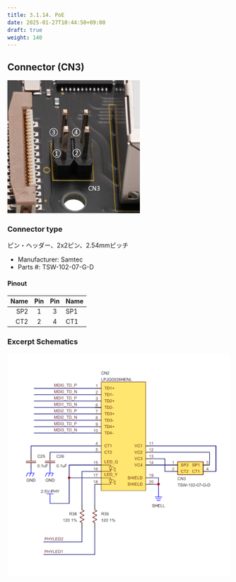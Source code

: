 ```yaml
---
title: 3.1.14. PoE
date: 2025-01-27T10:44:50+09:00
draft: true
weight: 140
---
```

## Connector (CN3) #

![Connector_PoE](images/PoE_300x300p.png)

### Connector type
ピン・ヘッダー、2x2ピン、2.54mmピッチ
* Manufacturer: Samtec
* Parts #: TSW-102-07-G-D

#### Pinout

|Name|Pin|Pin|Name|
|---:|:---:|:---:|:---|
|SP2|1|3|SP1|
|CT2|2|4|CT1|

### Excerpt Schematics

![Connector_Ether](images/Ether_ExcerptSchematics.png)
